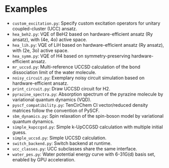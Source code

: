 # Examples

- `custom_excitation.py`: Specify custom excitation operators for unitary coupled-cluster (UCC) ansatz.
- `hea_beh2.py`: VQE of BeH2 based on hardware-efficient ansatz (Ry ansatz), with (4e, 4o) active space.
- `hea_lih.py`: VQE of LiH based on hardware-efficient ansatz (Ry ansatz), with (2e, 3o) active space.
- `hea_symm.py`: VQE of H4 based on symmetry-preserving hardware-efficient ansatz.
- `mr_uccsd.py`: Multi-reference UCCSD calculation of the bond dissociation limit of the water molecule.
- `noisy_circuit.py`: Exemplary noisy circuit simulation based on hardware-efficient ansatz.
- `print_circuit.py`: Draw UCCSD circuit for H2.
- `pyrazine_spectra.py`: Absorption spectrum of the pyrazine molecule by variational quantum dynamics (VQD).
- `pyscf_compatibility.py`: TenCirChem CI vector/reduced density matrices follow the convention of PySCF.
- `sbm_dynamics.py`: Spin relaxation of the spin-boson model by variational quantum dynamics.
- `simple_kupccgsd.py`: Simple k-UpCCGSD calculation with multiple initial guess.
- `simple_uccsd.py`: Simple UCCSD calculation.
- `switch_backend.py`: Switch backend at runtime.
- `ucc_classes.py`: UCC subclasses share the same interface.
- `water_pes.py`: Water potential energy curve with 6-31G(d) basis set, enabled by GPU acceleration.

